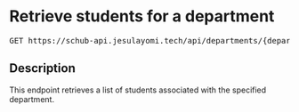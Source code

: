 # Retrieve students for a department

<pre id='liveapi-code'>GET https://schub-api.jesulayomi.tech/api/departments/{department_id}/students
</pre>

## Description
This endpoint retrieves a list of students associated with the specified department.
